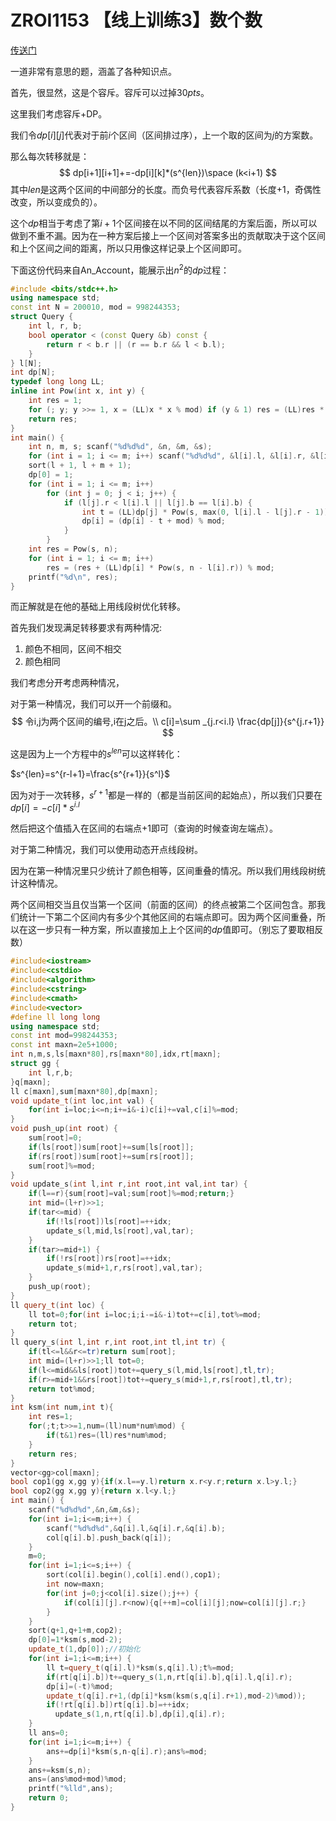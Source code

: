 # ZROI1153 【线上训练3】数个数

[传送门](http://www.zhengruioi.com/contest/437/problem/1153)

一道非常有意思的题，涵盖了各种知识点。

首先，很显然，这是个容斥。容斥可以过掉$30pts$。

这里我们考虑容斥+DP。

我们令$dp[i][j]$代表对于前$i$个区间（区间排过序），上一个取的区间为$j$的方案数。

那么每次转移就是：
$$
dp[i+1][i+1]+=-dp[i][k]*(s^{len})\space (k<i+1)
$$
其中$len$是这两个区间的中间部分的长度。而负号代表容斥系数（长度+1，奇偶性改变，所以变成负的）。

这个$dp$相当于考虑了第$i+1$个区间接在以不同的区间结尾的方案后面，所以可以做到不重不漏。因为在一种方案后接上一个区间对答案多出的贡献取决于这个区间和上个区间之间的距离，所以只用像这样记录上个区间即可。

下面这份代码来自An_Account，能展示出$n^2$的$dp$过程：

```cpp
#include <bits/stdc++.h>
using namespace std;
const int N = 200010, mod = 998244353;
struct Query {
	int l, r, b;
	bool operator < (const Query &b) const {
		return r < b.r || (r == b.r && l < b.l);
	} 
} l[N];
int dp[N];
typedef long long LL;
inline int Pow(int x, int y) {
	int res = 1;
	for (; y; y >>= 1, x = (LL)x * x % mod) if (y & 1) res = (LL)res * x % mod;
	return res;
}
int main() {
	int n, m, s; scanf("%d%d%d", &n, &m, &s);
	for (int i = 1; i <= m; i++) scanf("%d%d%d", &l[i].l, &l[i].r, &l[i].b);
	sort(l + 1, l + m + 1);
	dp[0] = 1;
	for (int i = 1; i <= m; i++)
		for (int j = 0; j < i; j++) {
			if (l[j].r < l[i].l || l[j].b == l[i].b) {
				int t = (LL)dp[j] * Pow(s, max(0, l[i].l - l[j].r - 1)) % mod;
				dp[i] = (dp[i] - t + mod) % mod;
			}
		}
	int res = Pow(s, n);
	for (int i = 1; i <= m; i++) 
		res = (res + (LL)dp[i] * Pow(s, n - l[i].r)) % mod;
	printf("%d\n", res);
}
```



而正解就是在他的基础上用线段树优化转移。

首先我们发现满足转移要求有两种情况:

1. 颜色不相同，区间不相交
2. 颜色相同

我们考虑分开考虑两种情况，

对于第一种情况，我们可以开一个前缀和。
$$
令i,j为两个区间的编号,i在j之后。\\
c[i]=\sum _{j.r<i.l} \frac{dp[j]}{s^{j.r+1}}
$$

这是因为上一个方程中的$s^{len}$可以这样转化：

$s^{len}=s^{r-l+1}=\frac{s^{r+1}}{s^l}$

因为对于一次转移，$s^{r+1}$都是一样的（都是当前区间的起始点），所以我们只要在$dp[i]=-c[i]*s^{i.l}$

然后把这个值插入在区间的右端点+1即可（查询的时候查询左端点）。

对于第二种情况，我们可以使用动态开点线段树。

因为在第一种情况里只少统计了颜色相等，区间重叠的情况。所以我们用线段树统计这种情况。

两个区间相交当且仅当第一个区间（前面的区间）的终点被第二个区间包含。那我们统计一下第二个区间内有多少个其他区间的右端点即可。因为两个区间重叠，所以在这一步只有一种方案，所以直接加上上个区间的$dp$值即可。（别忘了要取相反数）

```cpp
#include<iostream>
#include<cstdio>
#include<algorithm>
#include<cstring>
#include<cmath>
#include<vector>
#define ll long long
using namespace std;
const int mod=998244353;
const int maxn=2e5+1000;
int n,m,s,ls[maxn*80],rs[maxn*80],idx,rt[maxn];
struct gg {
    int l,r,b;
}q[maxn];
ll c[maxn],sum[maxn*80],dp[maxn];
void update_t(int loc,int val) {
    for(int i=loc;i<=n;i+=i&-i)c[i]+=val,c[i]%=mod;
}
void push_up(int root) {
    sum[root]=0;
    if(ls[root])sum[root]+=sum[ls[root]];
    if(rs[root])sum[root]+=sum[rs[root]];
    sum[root]%=mod;
}
void update_s(int l,int r,int root,int val,int tar) {
    if(l==r){sum[root]=val;sum[root]%=mod;return;}
    int mid=(l+r)>>1;
    if(tar<=mid) {
        if(!ls[root])ls[root]=++idx;
        update_s(l,mid,ls[root],val,tar);
    }
    if(tar>=mid+1) {
        if(!rs[root])rs[root]=++idx;
        update_s(mid+1,r,rs[root],val,tar);
    }
    push_up(root);
}
ll query_t(int loc) {
    ll tot=0;for(int i=loc;i;i-=i&-i)tot+=c[i],tot%=mod;
    return tot;
}
ll query_s(int l,int r,int root,int tl,int tr) {
    if(tl<=l&&r<=tr)return sum[root];
    int mid=(l+r)>>1;ll tot=0;
    if(l<=mid&&ls[root])tot+=query_s(l,mid,ls[root],tl,tr);
    if(r>=mid+1&&rs[root])tot+=query_s(mid+1,r,rs[root],tl,tr);
    return tot%mod;
}
int ksm(int num,int t){
    int res=1;
    for(;t;t>>=1,num=(ll)num*num%mod) {
        if(t&1)res=(ll)res*num%mod;
    }
    return res;
}
vector<gg>col[maxn];
bool cop1(gg x,gg y){if(x.l==y.l)return x.r<y.r;return x.l>y.l;}
bool cop2(gg x,gg y){return x.l<y.l;}
int main() {
    scanf("%d%d%d",&n,&m,&s);
    for(int i=1;i<=m;i++) {
        scanf("%d%d%d",&q[i].l,&q[i].r,&q[i].b);
        col[q[i].b].push_back(q[i]);
    }
    m=0;
    for(int i=1;i<=s;i++) {
        sort(col[i].begin(),col[i].end(),cop1);
        int now=maxn;
        for(int j=0;j<col[i].size();j++) {
            if(col[i][j].r<now){q[++m]=col[i][j];now=col[i][j].r;}
        }
    }
    sort(q+1,q+1+m,cop2);
    dp[0]=1*ksm(s,mod-2);
    update_t(1,dp[0]);//初始化
    for(int i=1;i<=m;i++) {
        ll t=query_t(q[i].l)*ksm(s,q[i].l);t%=mod;
        if(rt[q[i].b])t+=query_s(1,n,rt[q[i].b],q[i].l,q[i].r);
        dp[i]=(-t)%mod;
        update_t(q[i].r+1,(dp[i]*ksm(ksm(s,q[i].r+1),mod-2)%mod));
        if(!rt[q[i].b])rt[q[i].b]=++idx;
          update_s(1,n,rt[q[i].b],dp[i],q[i].r);
    }
    ll ans=0;
    for(int i=1;i<=m;i++) {
        ans+=dp[i]*ksm(s,n-q[i].r);ans%=mod;
    }
    ans+=ksm(s,n);
    ans=(ans%mod+mod)%mod;
    printf("%lld",ans);
    return 0;
}
```



